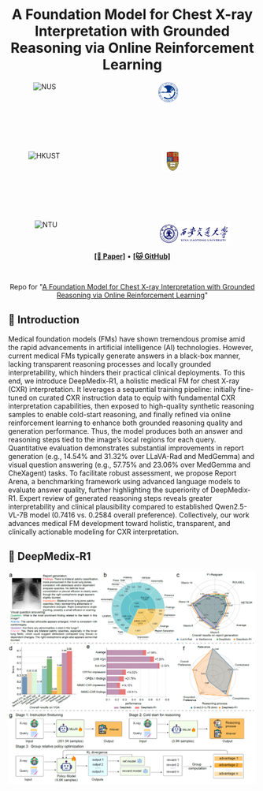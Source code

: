 <h1 align="center">
A Foundation Model for Chest X-ray Interpretation with Grounded Reasoning via Online Reinforcement Learning
</h1>


<div align="center" style="display: flex; justify-content: center; flex-wrap: wrap; gap: 100px;">
    <img src="https://www.nus.edu.sg/images/default-source/base/logo.png" alt="NUS" height="40">&nbsp&nbsp
    <img src="fig/bupt.png" alt="BUPT" height="40">&nbsp&nbsp
    <img src="https://hkust.edu.hk//sites/default/files/2024-04/ust%20logo_c.svg" alt="HKUST" height="40">&nbsp&nbsp
    <img src="fig/ic.png" alt="IC" height="40">&nbsp&nbsp
    <img src="https://www.ntu.edu.sg/images/default-source/corporate/ntu_logo.png" alt="NTU" height="40">&nbsp&nbsp
    <img src="fig/xjtu.png" alt="XJTU" height="50">
</div>


<p align="center">
  <a href=""><b>[📜 Paper]</b></a> •
  <a href="https://github.com/DeepReasoning/DeepMedix-R1"><b>[🐱 GitHub]</b></a>
  
</p>


<br>

<p align="center">
Repo for "<a href="" target="_blank">A Foundation Model for Chest X-ray Interpretation with Grounded Reasoning via Online Reinforcement Learning</a>"
</p>

<!--
## 🔥 News

- [2025/02] 🔥🔥🔥 Logical reasoning evaluation study of LLMs is accepted by IEEE TKDE!
--> 


## 📖 Introduction


Medical foundation models (FMs) have shown tremendous promise amid the rapid advancements in artificial intelligence (AI) technologies. However, current medical FMs typically generate answers in a black-box manner, lacking transparent reasoning processes and locally grounded interpretability, which hinders their practical clinical deployments. To this end, we introduce DeepMedix-R1, a holistic medical FM for chest X-ray (CXR) interpretation. It leverages a sequential training pipeline: initially fine-tuned on curated CXR instruction data to equip with fundamental CXR interpretation capabilities, then exposed to high-quality synthetic reasoning samples to enable cold-start reasoning, and finally refined via online reinforcement learning to enhance both grounded reasoning quality and generation performance. Thus, the model produces both an answer and reasoning steps tied to the image’s local regions for each query. Quantitative evaluation demonstrates substantial improvements in report generation (e.g., 14.54% and 31.32% over LLaVA-Rad and MedGemma) and visual question answering (e.g., 57.75% and 23.06% over MedGemma and CheXagent) tasks. To facilitate robust assessment, we propose Report Arena, a benchmarking framework using advanced language models to evaluate answer quality, further highlighting the superiority of DeepMedix-R1. Expert review of generated reasoning steps reveals greater interpretability and clinical plausibility compared to established Qwen2.5-VL-7B model (0.7416 vs. 0.2584 overall preference). Collectively, our work advances medical FM development toward holistic, transparent, and clinically actionable modeling for CXR interpretation.




## 🚀 DeepMedix-R1


<p align="center">
    <img src="fig/fig_arc.png" alt="scaling" width="1000">
</p>








<!--
## Citation

If you find it helpful, please kindly cite the paper.

```
@article{DBLP:journals/corr/abs-2306-09841,
  author       = {Fangzhi Xu and
                  Qika Lin and
                  Jiawei Han and
                  Tianzhe Zhao and
                  Jun Liu and
                  Erik Cambria},
  title        = {Are Large Language Models Really Good Logical Reasoners? {A} Comprehensive Evaluation and Beyond},
  journal      = {IEEE Transactions on Knowledge and Data Engineering},
  volume       = {37},
  number       = {4},
  pages        = {1620--1634},
  year         = {2025}
}
```
--> 

